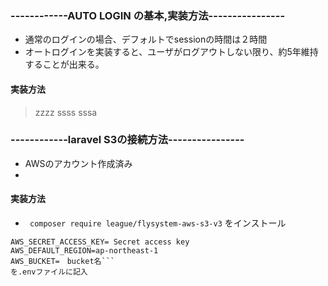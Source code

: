 ### ------------AUTO LOGIN の基本,実装方法----------------
- 通常のログインの場合、デフォルトでsessionの時間は２時間
- オートログインを実装すると、ユーザがログアウトしない限り、約5年維持することが出来る。

#### 実装方法
>zzzz
>ssss
>sssa
>
>
>

### ------------laravel S3の接続方法----------------
- AWSのアカウント作成済み
- 

#### 実装方法
 - ` composer require league/flysystem-aws-s3-v3` をインストール　　
 ```AWS_ACCESS_KEY_ID= Access key ID  
 AWS_SECRET_ACCESS_KEY= Secret access key  
 AWS_DEFAULT_REGION=ap-northeast-1  
 AWS_BUCKET=　bucket名```  
 を.envファイルに記入

